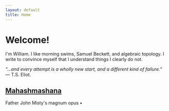 ```yaml
---
layout: default
title: Home
---
```


# Welcome!
<p class="introduction"> I'm William. I like morning swims, Samuel Beckett, and algebraic topology. I write to convince myself that I understand things I clearly do not.</p>

<p class="introduction"><i>&ldquo;...and every attempt is a wholly new start, and a different kind of failure.&rdquo;</i> — T.S. Eliot.</p>

<div class="post">
    <h2>
        <a href="/mahashmashana/">Mahashmashana</a>
    </h2>
    <div class="summary">
        <p>
            Father John Misty's magnum opus • 
        </p>
    </div>
</div>
